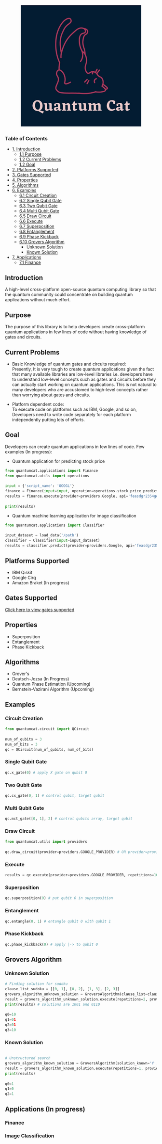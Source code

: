 <h1 align="center">
  <img src="https://github.com/artificial-brain/quantumcat/blob/assets/quantumcat/logo/quantum_cat_logo.jpg?raw=true" alt="Quantum Cat Logo" width="400" height="400" />
</h1>

### Table of Contents

- [1. Introduction](#introduction)
  * [1.1 Purpose](#purpose)
  * [1.2 Current Problems](#current-problems)
  * [1.2 Goal](#goal)
- [2. Platforms Supported](#platforms-supported)
- [3. Gates Supported](#gates-supported)
- [4. Properties](#properties)
- [5. Algorithms](#algorithms)
- [6. Examples](#examples)
  * [6.1 Circuit Creation](#circuit-creation)
  * [6.2 Single Qubit Gate](#single-qubit-gate)
  * [6.3 Two Qubit Gate](#two-qubit-gate)
  * [6.4 Multi Qubit Gate](#multi-qubit-gate)
  * [6.5 Draw Circuit](#draw-circuit)
  * [6.6 Execute](#execute)
  * [6.7 Superposition](#superposition)
  * [6.8 Entanglement](#entanglement)
  * [6.9 Phase Kickback](#phase-kickback)
  * [6.10 Grovers Algorithm](#grovers-algorithm)
    + [Unknown Solution](#unknown-solution)
    + [Known Solution](#known-solution)
- [7. Applications](#applications)
   * [7.1 Finance](#finance)


## Introduction
A high-level cross-platform open-source quantum computing library so that the quantum community could concentrate on building quantum applications without much effort.
## Purpose
The purpose of this library is to help developers create cross-platform quantum applications in few lines of code without having knowledge of gates and circuits.
## Current Problems
* Basic Knowledge of quantum gates and circuits required: \
Presently, It is very tough to create quantum applications given the fact that many available libraries are low-level libraries i.e. developers have to understand low-level concepts such as gates and circuits before they can actually start working on quantum applications. This is not natural to many developers who are accustomed to high-level concepts rather than worrying about gates and circuits.

* Platform dependent code: \
To execute code on platforms such as IBM, Google, and so on, Developers need to write code separately for each platform independently putting lots of efforts.
## Goal
Developers can create quantum applications in few lines of code. Few examples (In progress): 
* Quantum application for predicting stock price
```python
from quantumcat.applications import Finance
from quantumcat.utils import operations

input = {'script_name': 'GOOGL'}
finance = Finance(input=input, operation=operations.stock_price_prediction)
results = finance.execute(provider=providers.Google, api='feasdgr2354gdsfgd01438')  # OR provider=providers.IBM_PROVIDER, For IBM Qiskit

print(results)
```
* Quantum machine learning application for image classification
```python
from quantumcat.applications import Classifier

input_dataset = load_data('/path')
classifier = Classifier(input=input_dataset)
results = classifier.predict(provider=providers.Google, api='feasdgr2354gdsfgd01438')  # OR provider=providers.IBM_PROVIDER, For IBM Qiskit

```
## Platforms Supported
* IBM Qiskit
* Google Cirq
* Amazon Braket (In progress)
## Gates Supported
[Click here to view gates supported](https://sheet.zoho.com/sheet/published/nvlfe4b782cabaa524276ab9a44e270d800b2?mode=html)
## Properties
  * Superposition
  * Entanglement
  * Phase Kickback
## Algorithms
* Grover's
* Deutsch-Jozsa (In Progress)
* Quantum Phase Estimation (Upcoming)
* Bernstein-Vazirani Algorithm (Upcoming)
## Examples
### Circuit Creation
```python
from quantumcat.circuit import QCircuit

num_of_qubits = 3
num_of_bits = 3
qc = QCircuit(num_of_qubits, num_of_bits)
```
### Single Qubit Gate
```python
qc.x_gate(0) # apply X gate on qubit 0
```
### Two Qubit Gate
```python
qc.cx_gate(0, 1) # control qubit, target qubit
```
### Multi Qubit Gate
```python
qc.mct_gate([0, 1], 2) # control qubits array, target qubit
```
### Draw Circuit
```python
from quantumcat.utils import providers

qc.draw_circuit(provider=providers.GOOGLE_PROVIDER) # OR provider=providers.IBM_PROVIDER, For IBM Qiskit
```
### Execute
```python
results = qc.execute(provider=providers.GOOGLE_PROVIDER, repetitions=1024) # OR provider=providers.IBM_PROVIDER, For IBM Qiskit
```
### Superposition
```python
qc.superposition(0) # put qubit 0 in superposition
```
### Entanglement
```python
qc.entangle(0, 1) # entangle qubit 0 with qubit 1
```
### Phase Kickback
```python
qc.phase_kickback(0) # apply |-> to qubit 0
```
## Grovers Algorithm
### Unknown Solution
```python
# Finding solution for sudoku
clause_list_sudoku = [[0, 1], [0, 2], [1, 3], [2, 3]]
grovers_algorithm_unknown_solution = GroversAlgorithm(clause_list=clause_list_sudoku, flip_output=True, solution_known='N')
result = grovers_algorithm_unknown_solution.execute(repetitions=2, provider=providers.GOOGLE_PROVIDER) # OR provider=providers.IBM_PROVIDER, For IBM Qiskit
print(results) # solutions are 1001 and 0110

q0=10
q1=01
q2=01
q3=10
```

### Known Solution
```python

# Unstructured search
grovers_algorithm_known_solution = GroversAlgorithm(solution_known='Y', search_keyword=101)
result = grovers_algorithm_known_solution.execute(repetitions=1, provider=providers.GOOGLE_PROVIDER) # OR provider=providers.IBM_PROVIDER, For IBM Qiskit
print(results)

q0=1
q1=0
q2=1
```
## Applications (In progress)
### Finance 
### Image Classification
